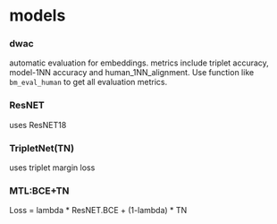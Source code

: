 # models

### dwac
automatic evaluation for embeddings. metrics include triplet accuracy, model-1NN accuracy and human_1NN_alignment. Use function like `bm_eval_human` to get all evaluation metrics.

### ResNET
uses ResNET18

### TripletNet(TN)
uses triplet margin loss

### MTL:BCE+TN
Loss = lambda * ResNET.BCE + (1-lambda) * TN